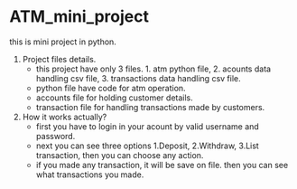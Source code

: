 # ATM_mini_project

this is mini project in python.
1. Project files details.
    * this project have only 3 files. 1. atm python file, 2. acounts data handling csv file, 3. transactions data handling csv file.
    * python file have code for atm operation.
    * accounts file for holding customer details.
    * transaction file for handling transactions made by customers.
 2. How it works actually?
    * first you have to login in your acount by valid username and password.
    * next you can see three options 1.Deposit, 2.Withdraw, 3.List transaction, then you can choose any action.
    * if you made any transaction, it will be save on file. then you can see what transactions you made. 
